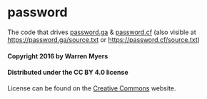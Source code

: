 # password
The code that drives [password.ga](https://password.ga) &amp; [password.cf](https://password.cf) (also visible at https://password.ga/source.txt or https://password.cf/source.txt)

#### Copyright 2016 by Warren Myers
#### Distributed under the CC BY 4.0 license
License can be found on the [Creative Commons](https://creativecommons.org/licenses/by/4.0) website.
